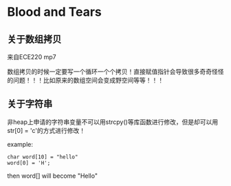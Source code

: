 # Blood and Tears

## 关于数组拷贝

来自ECE220 mp7

数组拷贝的时候一定要写一个循环一个个拷贝！直接赋值指针会导致很多奇奇怪怪的问题！！！比如原来的数组空间会变成野空间等等！！！

## 关于字符串

非heap上申请的字符串变量不可以用strcpy()等库函数进行修改，但是却可以用str[0] = 'c'的方式进行修改！

example:
```
char word[10] = "hello"
word[0] = 'H';
```
then word[] will become "Hello"